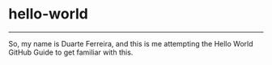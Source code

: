 # hello-world
---------

So, my name is Duarte Ferreira, and this is me attempting the Hello World GitHub Guide to get familiar with this.
